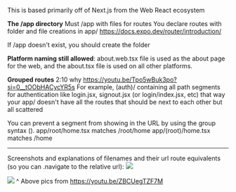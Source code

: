 
This is based primarily off of Next.js from the Web React ecosystem

**The /app directory**
Must /app with files for routes
You declare routes with folder and file creations in app/
https://docs.expo.dev/router/introduction/

If /app doesn't exist, you should create the folder

**Platform naming still allowed**:
about.web.tsx file is used as the about page for the web, and the about.tsx file is used on all other platforms.

**Grouped routes**
2:10 why
https://youtu.be/Tpo5wBuk3po?si=0__tOObHACycYR5s
For example, (auth)/ containing all path segments for authentication like login.jsx, signout.jsx (or login/index.jsx, etc) that way your app/ doesn't have all the routes that should be next to each other but all scattered

You can prevent a segment from showing in the URL by using the group syntax ().
app/root/home.tsx matches /root/home
app/(root)/home.tsx matches /home

---

Screenshots and explanations of filenames and their url route equivalents (so you can .navigate to the relative url):
![](https://i.imgur.com/k2JfOWc.png)

![](https://i.imgur.com/RUxCq7x.png)
^ Above pics from https://youtu.be/ZBCUegTZF7M